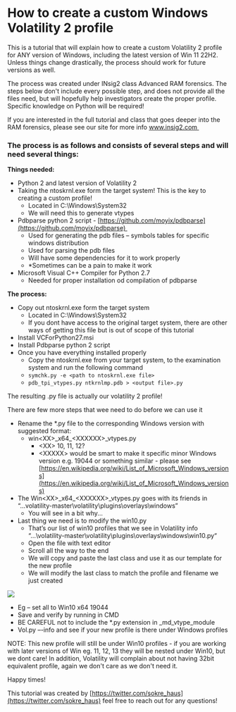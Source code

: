 # How to create a custom Windows Volatility 2 profile

This is a tutorial that will explain how to create a custom Volatility 2 profile for ANY version of Windows, including the latest version of Win 11 22H2. Unless things change drastically, the process should work for future versions as well. 

The process was created under INsig2 class Advanced RAM forensics. The steps below don't include every possible step, and does not provide all the files need, but will hopefully help investigators create the proper profile. Specific knowledge on Python will be required! 

If you are interested in the full tutorial and class that goes deeper into the RAM forensics, please see our site for more info www.insig2.com 

### The process is as follows and consists of several steps and will need several things:

**Things needed:**

*   Python 2 and latest version of Volatility 2
*   Taking the ntoskrnl.exe form the target system! This is the key to creating a custom profile!
    *   Located in C:\\Windows\\System32
    *   We will need this to generate vtypes
*   Pdbparse python 2 script - [https://github.com/moyix/pdbparse](https://github.com/moyix/pdbparse) 
    *   Used for generating the pdb files – symbols tables for specific windows distribution
    *   Used for parsing the pdb files
    *   Will have some dependencies for it to work properly
    *   \*Sometimes can be a pain to make it work
*   Microsoft Visual C++ Compiler for Python 2.7
    *   Needed for proper installation od compilation of pdbparse

**The process:**

*   Copy out ntoskrnl.exe form the target system
    *   Located in C:\\Windows\\System32
    *   If you dont have access to the original target system, there are other ways of getting this file but is out of scope of this tutorial
*   Install VCForPython27.msi 
*   Install Pdbparse python 2 script
*   Once you have everything installed properly
    *   Copy the ntoskrnl.exe from your target system, to the examination system and run the following command
    *   `symchk.py -e <path to ntoskrnl.exe file>`
    *   `pdb_tpi_vtypes.py ntkrnlmp.pdb > <output file>.py`

The resulting .py file is actually our volatility 2 profile!

There are few more steps that wee need to do before we can use it

*   Rename the \*.py file to the corresponding Windows version with suggested format:
    *   win\<XX>\_x64\_\<XXXXXX>\_vtypes.py
        *   \<XX> 10, 11, 12?
        *   \<XXXXX> would be smart to make it specific minor Windows version e.g. 19044 or something similar - please see [https://en.wikipedia.org/wiki/List_of_Microsoft_Windows_versions](https://en.wikipedia.org/wiki/List_of_Microsoft_Windows_versions)
*   The Win\<XX>\_x64\_\<XXXXXX>\_vtypes.py goes with its friends in “...volatility-master\\volatility\\plugins\\overlays\\windows”
    *   You will see in a bit why...
*   Last thing we need is to modify the win10.py 
    *   That’s our list of win10 profiles that we see in Volatility info   
        “…\\volatility-master\\volatility\\plugins\\overlays\\windows\\win10.py“
    *   Open the file with text editor
    *   Scroll all the way to the end
    *   We will copy and paste the last class and use it as our template for the new profile
    *   We will modify the last class to match the profile and filename we just created

![](https://user-images.githubusercontent.com/121233698/209137348-526afe44-8d51-466a-a0c5-1ca5951b1d63.png)

   *   Eg – set all to Win10 x64 19044
   *   Save and verify by running in CMD
   *   BE CAREFUL not to include the \*.py extension in \_md\_vtype\_module
   *   Vol.py –-info and see if your new profile is there under Windows profiles

NOTE: This new profile will still be under Win10 profiles - if you are working with later versions of Win eg. 11, 12, 13 they will be nested under Win10, but we dont care! In addition, Volatility will complain about not having 32bit equivalent profile, again we don't care as we don't need it. 

Happy times!

This tutorial was created by [https://twitter.com/sokre_haus](https://twitter.com/sokre_haus) feel free to reach out for any questions!
